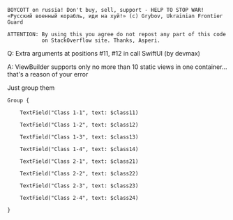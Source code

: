 ```
BOYCOTT on russia! Don't buy, sell, support - HELP TO STOP WAR!
«Русский военный корабль, иди на хуй!» (c) Grybov, Ukrainian Frontier Guard

ATTENTION: By using this you agree do not repost any part of this code
           on StackOverflow site. Thanks, Asperi.
```

Q: Extra arguments at positions #11, #12 in call SwiftUI (by devmax)

A: ViewBuilder supports only no more than 10 static views in one container... that's a reason of your error

Just group them

```
Group {

    TextField("Class 1-1", text: $class11)
    
    TextField("Class 1-2", text: $class12)
    
    TextField("Class 1-3", text: $class13)
    
    TextField("Class 1-4", text: $class14)
    
    TextField("Class 2-1", text: $class21)
    
    TextField("Class 2-2", text: $class22)
    
    TextField("Class 2-3", text: $class23)
    
    TextField("Class 2-4", text: $class24)

}
```




